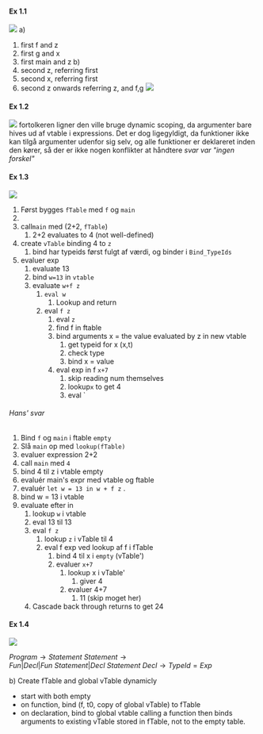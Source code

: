 #### Ex 1.1
![](Pasted%20image%2020240314123555.png)
a)
1. first f and z
2. first g and x
3. first main and z
b)
1. second z, referring first
2. second x, referring first
3. second z onwards referring z, and f,g
![](Pasted%20image%2020240314124200.png)
#### Ex 1.2
![](Pasted%20image%2020240314124054.png)
fortolkeren ligner den ville bruge dynamic scoping, da argumenter bare hives ud af vtable i expressions. Det er dog ligegyldigt, da funktioner ikke kan tilgå argumenter udenfor sig selv, og alle funktioner er deklareret inden den kører, så der er ikke nogen konflikter at håndtere
*svar var "ingen forskel"*

#### Ex 1.3
![](Pasted%20image%2020240314130932.png)
1. Først bygges `fTable` med `f` og `main`
2. 
3. call`main` med (2+2, `fTable`)
	1. 2+2 evaluates to 4 (not well-defined)
4. create `vTable` binding 4 to `z`
	1. bind har typeids først fulgt af værdi, og binder i `Bind_TypeIds`
5. evaluer exp
	1. evaluate 13
	2. bind `w=13` in `vtable`
	3. evaluate `w+f z`
		1. `eval w`
			1. Lookup and return
		2. eval `f z`
			1. eval `z`
			2. find f in ftable
			3. bind arguments x = the value evaluated by z in new vtable
				1. get typeid for x (x,t)
				2. check type
				3. bind x = value
			4. eval exp in f `x+7`
				1. skip reading num themselves
				2. lookup`x` to get 4
				3. eval `

###### Hans' svar
1. Bind `f` og `main` i ftable `empty`
2. Slå `main` op med `lookup(fTable)`
3. evaluer expression 2+2
4. call `main` med `4`
5. bind 4 til z i vtable empty
6. evaluér main's expr med vtable og ftable
8. evaluér `let w = 13 in w + f z` .
9. bind w = 13 i vtable
10. evaluate efter in
	1. lookup `w` i vtable
	2. eval 13 til 13
	3. eval `f z`
		1. lookup `z` i vTable til 4
		2. eval f exp ved lookup af f i fTable
			1. bind 4 til x i `empty` (vTable')
			2. evaluer `x+7`
				1. lookup x i vTable'
					1. giver 4
				2. evaluer 4+7
					1. 11 (skip moget her)
	4. Cascade back through returns to get 24
#### Ex 1.4
![](Pasted%20image%2020240314135126.png)

$Program\rightarrow Statement$
$Statement\rightarrow Fun | Decl | Fun\  Statement | Decl\ Statement$
$Decl\rightarrow TypeId = Exp$

b)
Create fTable and global vTable dynamicly
- start with both empty
- on function, bind (f, t0, copy of global vTable) to fTable
- on declaration, bind to global vtable
calling a function then binds arguments to existing vTable stored in fTable, not to the empty table.